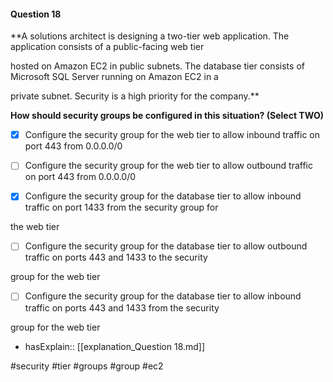 #### Question  18


**A solutions architect is designing a two-tier web application. The application consists of a public-facing web tier

hosted on Amazon EC2 in public subnets. The database tier consists of Microsoft SQL Server running on Amazon EC2 in a

private subnet. Security is a high priority for the company.**


**How should security groups be configured in this situation? (Select TWO)**


- [x] Configure the security group for the web tier to allow inbound traffic on port 443 from 0.0.0.0/0


- [ ] Configure the security group for the web tier to allow outbound traffic on port 443 from 0.0.0.0/0


- [x] Configure the security group for the database tier to allow inbound traffic on port 1433 from the security group for

the web tier


- [ ] Configure the security group for the database tier to allow outbound traffic on ports 443 and 1433 to the security

group for the web tier


- [ ] Configure the security group for the database tier to allow inbound traffic on ports 443 and 1433 from the security

group for the web tier



- hasExplain:: [[explanation_Question  18.md]]

#security #tier #groups #group #ec2 
